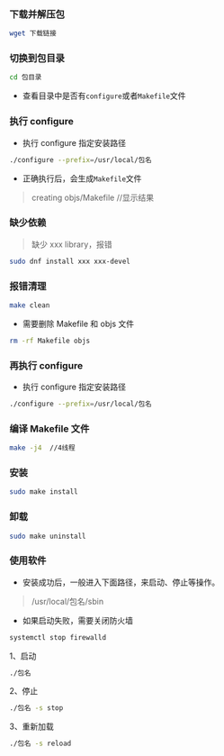 ### 下载并解压包

```sh
wget 下载链接
```

### 切换到包目录

```sh
cd 包目录
```

- 查看目录中是否有`configure`或者`Makefile`文件

### 执行 configure

- 执行 configure 指定安装路径

```sh
./configure --prefix=/usr/local/包名
```

- 正确执行后，会生成`Makefile`文件

> creating objs/Makefile //显示结果

### 缺少依赖

> 缺少 xxx library，报错

```sh
sudo dnf install xxx xxx-devel
```

### 报错清理

```sh
make clean
```

- 需要删除 Makefile 和 objs 文件

```sh
rm -rf Makefile objs
```

### 再执行 configure

- 执行 configure 指定安装路径

```sh
./configure --prefix=/usr/local/包名
```

### 编译 Makefile 文件

```sh
make -j4  //4线程
```

### 安装

```sh
sudo make install
```

### 卸载

```sh
sudo make uninstall
```

### 使用软件

- 安装成功后，一般进入下面路径，来启动、停止等操作。

> /usr/local/包名/sbin

- 如果启动失败，需要关闭防火墙

```sh
systemctl stop firewalld
```

1、启动

```sh
./包名
```

2、停止

```sh
./包名 -s stop
```

3、重新加载

```sh
./包名 -s reload
```
